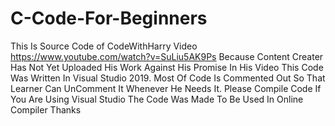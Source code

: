 # C-Code-For-Beginners
This Is Source Code of CodeWithHarry Video https://www.youtube.com/watch?v=SuLiu5AK9Ps
Because Content Creater Has Not Yet Uploaded His Work Against His Promise In His Video
This Code Was Written In Visual Studio 2019. Most Of Code Is Commented Out So That Learner Can UnComment It Whenever He Needs It.
Please Compile Code If You Are Using Visual Studio
The Code Was Made To Be Used In Online Compiler
Thanks
